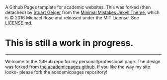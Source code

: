 A Github Pages template for academic websites. This was forked (then detached) by [Stuart Geiger](https://github.com/staeiou) from the [Minimal Mistakes Jekyll Theme](https://mmistakes.github.io/minimal-mistakes/), which is © 2016 Michael Rose and released under the MIT License. See LICENSE.md.



# This is still a work in progress.

-----

Welcome to the GitHub repo for my personal/professional page. The design was forked from  [the academicpages github](https://academicpages.github.io/). If you like the way my site looks- please fork the academicpages repository! 